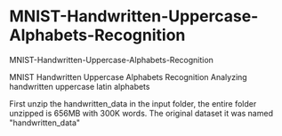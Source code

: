 # MNIST-Handwritten-Uppercase-Alphabets-Recognition
MNIST-Handwritten-Uppercase-Alphabets-Recognition

MNIST Handwritten Uppercase Alphabets Recognition
Analyzing handwritten uppercase latin alphabets

First unzip the handwritten_data in the input folder, the entire folder unzipped is 656MB with 300K words. The original dataset it was named "handwritten_data" 

